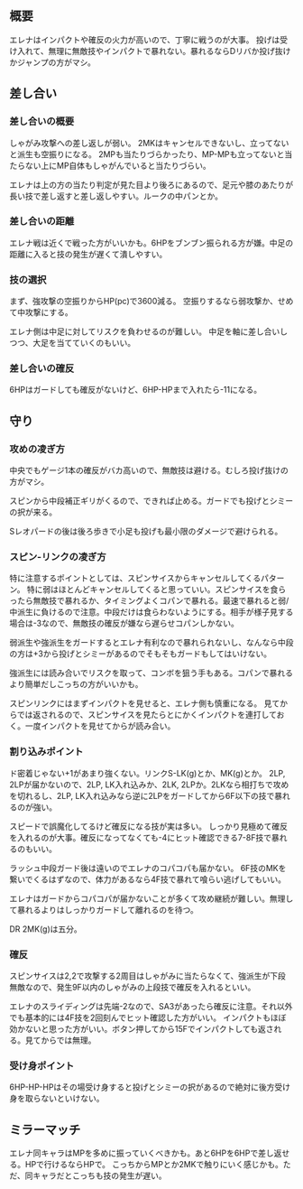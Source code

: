 ## 概要

エレナはインパクトや確反の火力が高いので、丁寧に戦うのが大事。
投げは受け入れて、無理に無敵技やインパクトで暴れない。暴れるならDリバか投げ抜けかジャンプの方がマシ。

## 差し合い

### 差し合いの概要

しゃがみ攻撃への差し返しが弱い。
2MKはキャンセルできないし、立ってないと派生も空振りになる。
2MPも当たりづらかったり、MP-MPも立ってないと当たらない上にMP自体もしゃがんでいると当たりづらい。

エレナは上の方の当たり判定が見た目より後ろにあるので、足元や膝のあたりが長い技で差し返すと差し返しやすい。ルークの中パンとか。

### 差し合いの距離

エレナ戦は近くで戦った方がいいかも。6HPをブンブン振られる方が嫌。中足の距離に入ると技の発生が遅くて潰しやすい。

### 技の選択

まず、強攻撃の空振りからHP(pc)で3600減る。
空振りするなら弱攻撃か、せめて中攻撃にする。

エレナ側は中足に対してリスクを負わせるのが難しい。
中足を軸に差し合いしつつ、大足を当てていくのもいい。

### 差し合いの確反

6HPはガードしても確反がないけど、6HP-HPまで入れたら-11になる。

## 守り

### 攻めの凌ぎ方

中央でもゲージ1本の確反がバカ高いので、無敵技は避ける。むしろ投げ抜けの方がマシ。

スピンから中段補正ギリがくるので、できれば止める。ガードでも投げとシミーの択が来る。

Sレオパードの後は後ろ歩きで小足も投げも最小限のダメージで避けられる。

### スピン-リンクの凌ぎ方

特に注意するポイントとしては、スピンサイスからキャンセルしてくるパターン。
特に弱はほとんどキャンセルしてくると思っていい。スピンサイスを食らったら無敵技で暴れるか、タイミングよくコパンで暴れる。最速で暴れると弱/中派生に負けるので注意。中段だけは食らわないようにする。相手が様子見する場合は-3なので、無敵技の確反が嫌なら遅らせコパンしかない。

弱派生や強派生をガードするとエレナ有利なので暴れられないし、なんなら中段の方は+3から投げとシミーがあるのでそもそもガードもしてはいけない。

強派生には読み合いでリスクを取って、コンボを狙う手もある。コパンで暴れるより簡単だしこっちの方がいいかも。

スピンリンクにはまずインパクトを見せると、エレナ側も慎重になる。
見てからでは返されるので、スピンサイスを見たらとにかくインパクトを連打しておく。一度インパクトを見せてからが読み合い。

### 割り込みポイント

ド密着じゃない+1があまり強くない。リンクS-LK(g)とか、MK(g)とか。
2LP, 2LPが届かないので、2LP, LK入れ込みか、2LK, 2LPか。2LKなら相打ちで攻めを切れるし、2LP, LK入れ込みなら逆に2LPをガードしてから6F以下の技で暴れるのが強い。

スピードで誤魔化してるけど確反になる技が実は多い。
しっかり見極めて確反を入れるのが大事。確反になってなくても-4にヒット確認できる7-8F技で暴れるのもいい。

ラッシュ中段ガード後は遠いのでエレナのコパコパも届かない。
6F技のMKを繋いでくるはずなので、体力があるなら4F技で暴れて喰らい逃げしてもいい。

エレナはガードからコパコパが届かないことが多くて攻め継続が難しい。無理して暴れるよりはしっかりガードして離れるのを待つ。

DR 2MK(g)は五分。

### 確反

スピンサイスは2,2で攻撃する2周目はしゃがみに当たらなくて、強派生が下段無敵なので、発生9F以内のしゃがみの上段技で確反を入れるといい。

エレナのスライディングは先端-2なので、SA3があったら確反に注意。それ以外でも基本的には4F技を2回刻んでヒット確認した方がいい。
インパクトもほぼ効かないと思った方がいい。ボタン押してから15Fでインパクトしても返される。見てからでは無理。

### 受け身ポイント

6HP-HP-HPはその場受け身すると投げとシミーの択があるので絶対に後方受け身を取らないといけない。

## ミラーマッチ

エレナ同キャラはMPを多めに振っていくべきかも。あと6HPを6HPで差し返せる。HPで行けるならHPで。
こっちからMPとか2MKで触りにいく感じかも。ただ、同キャラだとこっちも技の発生が遅い。
